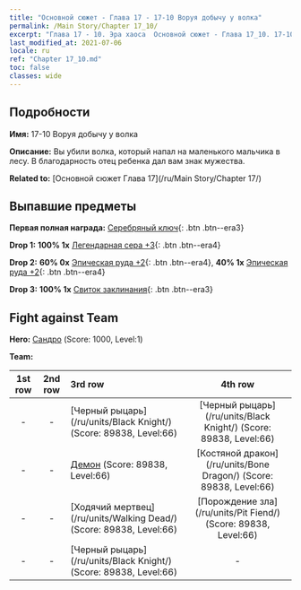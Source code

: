```yaml
---
title: "Основной сюжет - Глава 17 - 17-10 Воруя добычу у волка"
permalink: /Main Story/Chapter 17_10/
excerpt: "Глава 17 - 10. Эра хаоса  Основной сюжет - Глава 17_10. 17-10 Воруя добычу у волка"
last_modified_at: 2021-07-06
locale: ru
ref: "Chapter 17_10.md"
toc: false
classes: wide
---
```


## Подробности

 **Имя:** 17-10 Воруя добычу у волка

 **Описание:** Вы убили волка, который напал на маленького мальчика в лесу. В благодарность отец ребенка дал вам знак мужества.

 **Related to:** [Основной сюжет Глава 17](/ru/Main Story/Chapter 17/)

## Выпавшие предметы

 **Первая полная награда:** [Серебряный ключ](/ItemsRU/con_693/){: .btn .btn--era3}

 **Drop 1:** **100% 1x** [Легендарная сера +3](/ItemsRU/mat_57/){: .btn .btn--era4}

 **Drop 2:** **60% 0x** [Эпическая руда +2](/ItemsRU/mat_47/){: .btn .btn--era4}, **40% 1x** [Эпическая руда +2](/ItemsRU/mat_47/){: .btn .btn--era4}

 **Drop 3:** **100% 1x** [Свиток заклинания](/ItemsRU/con_694/){: .btn .btn--era3}


## Fight against Team
 **Hero:** [Сандро](/ru/heroes/Sandro/) (Score: 1000, Level:1)

 **Team:**


  | 1st row | 2nd row | 3rd row | 4th row |
  |:----:|:----:|:----|:----:|
  | - | - | [Черный рыцарь](/ru/units/Black Knight/) (Score: 89838, Level:66)  | [Черный рыцарь](/ru/units/Black Knight/) (Score: 89838, Level:66)  |
  | - | - | [Демон](/ru/units/Demon/) (Score: 89838, Level:66)  | [Костяной дракон](/ru/units/Bone Dragon/) (Score: 89838, Level:66)  |
  | - | - | [Ходячий мертвец](/ru/units/Walking Dead/) (Score: 89838, Level:66)  | [Порождение зла](/ru/units/Pit Fiend/) (Score: 89838, Level:66)  |
  | - | - | [Черный рыцарь](/ru/units/Black Knight/) (Score: 89838, Level:66)  | - |


